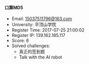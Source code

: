 #### 口算MD5  

* Email: 15037511796@163.com  
* University: 平顶山学院  
* Register Time: 2017-07-25 21:00:02  
* Register IP: 139.162.185.117  
* Score: 6  
* Solved challenges: 
  * 真正的签到题  
  * Talk with the AI robot  

